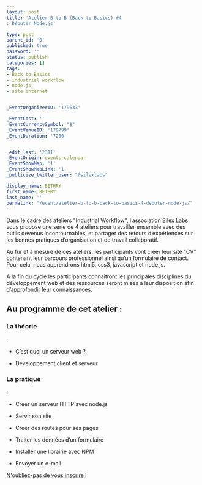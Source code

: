 ```yaml
---
layout: post
title: 'Atelier B to B (Back to Basics) #4
: Débuter Node.js'

type: post
parent_id: '0'
published: true
password: ''
status: publish
categories: []
tags:
- Back to Basics
- industrial workflow
- node.js
- site internet


_EventOrganizerID: '179633'

_EventCost: ''
_EventCurrencySymbol: "$"
_EventVenueID: '179799'
_EventDuration: '7200'


_edit_last: '2311'
_EventOrigin: events-calendar
_EventShowMap: '1'
_EventShowMapLink: '1'
_publicize_twitter_user: "@silexlabs"

display_name: BETHRY
first_name: BETHRY
last_name: ''
permalink: "/event/atelier-b-to-b-back-to-basics-4-debuter-node-js/"
---
```


Dans le cadre des ateliers "Industrial Workflow", l’association [Silex Labs](https://www.silexlabs.org/ "Site silex labs")  vous propose une série de 4 ateliers pour travailler ensemble avec des outils devenus incontournables, et partager des retours d’expériences sur les bonnes pratiques d’organisation et de travail collaboratif.

Au fur et à mesure de ces ateliers, les participants vont créer leur site "CV" contenant leur parcours professionnel ainsi qu’un formulaire de contact. Pour cela, nous apprendrons html5, css3, javascript et node.js.

A la fin du cycle les participants connaîtront les principales disciplines du développement web et des ressources seront mises à leur disposition afin d’approfondir leur connaissances.

**Au programme de cet atelier :**
---------------------------------

### La théorie
: 
*   C’est quoi un serveur web ?
    
*   Développement client et serveur
    

### La pratique
: 
*   Créer un serveur HTTP avec node.js
    
*   Servir son site
    
*   Créer des routes pour ses pages
    
*   Traiter les données d’un formulaire
    
*   Installer une librairie avec NPM
    
*   Envoyer un e-mail
    

[N'oubliez-pas de vous inscrire !](http://www.eventbrite.fr/e/billets-ateliers-b-to-b-back-to-basics-debuter-nodejs-11445986253?aff=es2&rank=4&sid=1ea4bc28ced911e3845d123138106897 "S'inscrire")